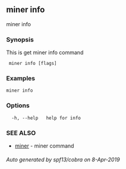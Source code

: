 ##  miner info

miner info

### Synopsis

This is get miner info command

```
 miner info [flags]
```

### Examples

```
miner info
```

### Options

```
  -h, --help   help for info
```

### SEE ALSO

* [ miner](_miner.md)	 - miner command

###### Auto generated by spf13/cobra on 8-Apr-2019
